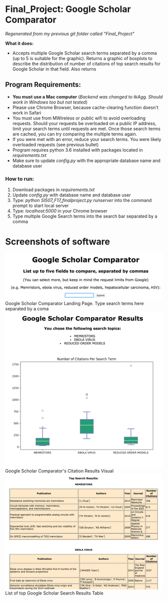 # Final_Project: Google Scholar Comparator
*Regenerated from my previous git folder called "Final_Project"*

**What it does:**
* Accepts multiple Google Scholar search terms separated by a comma (up to 5 is suitable for the graphic). Returns a graphic of boxplots to describe the distribution of number of citations of top search results for Google Scholar in that field. Also returns 

## Program Requirements:
* **You must use a Mac computer** (*Backend was changed to tkAgg. Should work in Windows too but not tested*)
* Please use Chrome Browser, because cache-clearing function doesn't work in Safari
* You must use from MWireless or public wifi to avoid overloading requests. Should your requests be overloaded on a public IP address, limit your search terms until requests are met. Once those search terms are cached, you can try comparing the multiple terms again.
* If you were met with an error, reduce your search terms. You were likely overloaded requests (see previous bullet)
* Program requires python 3.6 installed with packages located in *requirements.txt*
* Make sure to update *config.py* with the appropriate database name and database user

### How to run:
1. Download packages in *requirements.txt*
2. Update *config.py* with database name and database user
3. Type: *python SI507_F17_finalproject.py runserver* into the command prompt to start local server
3. Type: *localhost:5000* in your Chrome browser
4. Type multiple Google Search terms into the search bar separated by a comma

# Screenshots of software

![Image of Google Scholar Comparator](https://github.com/elisawarner/Final_Project/blob/master/Google_Comparator_1.png)
Google Scholar Comparator Landing Page. Type search terms here separated by a coma
![Image of Google Scholar Comparator](https://github.com/elisawarner/Final_Project/blob/master/Google_Comparator_3.png)
Google Scholar Comparator's Citation Results Visual
![Image of Google Scholar Comparator](https://github.com/elisawarner/Final_Project/blob/master/Google_Comparator-2.png)
List of top Google Scholar Search Results Table
